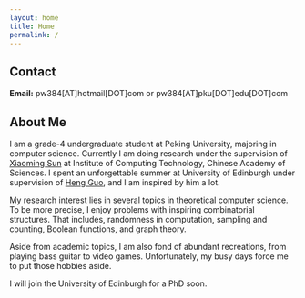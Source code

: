```yaml
---
layout: home
title: Home
permalink: /
---
```


## Contact

**Email:**  pw384[AT]hotmail[DOT]com or pw384[AT]pku[DOT]edu[DOT]com

## About Me

I am a grade-4 undergraduate student at Peking University, majoring in computer science. Currently I am doing research under the supervision of [Xiaoming Sun](http://theory.ict.ac.cn/en/) at Institute of Computing Technology, Chinese Academy of Sciences. I spent an unforgettable summer at University of Edinburgh under supervision of [Heng Guo](http://homepages.inf.ed.ac.uk/hguo/), and I am inspired by him a lot.

My research interest lies in several topics in theoretical computer science. To be more precise, I enjoy problems with inspiring combinatorial structures. That includes, randomness in computation, sampling and counting, Boolean functions, and graph theory.

Aside from academic topics, I am also fond of abundant recreations, from playing bass guitar to video games. Unfortunately, my busy days force me to put those hobbies aside.

I will join the University of Edinburgh for a PhD soon. 

